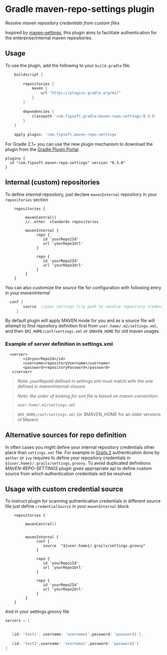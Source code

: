 # Gradle maven-repo-settings plugin
_Resolve maven repository credentials from custom files_

Inspired by [maven-settings](https://github.com/mark-vieira/gradle-maven-settings-plugin), this plugin 
aims to facilitate authentication for the enterprise/internal maven repositories.

 
## Usage
To use the plugin, add the following to your `build.gradle` file.
```groovy
    buildscript {
        
        repositories {
            maven {
                url "https://plugins.gradle.org/m2/"
            }
        }
        
        dependencies {
            classpath 'com.fipsoft.gradle:maven-repo-settings:0.3.0'
        }
    }
    
    apply plugin: 'com.fipsoft.maven-repo-settings'
```
For Gradle 2.1+ you can use the new plugin mechanism to download the plugin from the 
[Gradle Plugin Portal](http://plugins.gradle.org/).
    
    plugins {
      id "com.fipsoft.maven-repo-settings" version "0.3.0"
    }


## Internal (custom) repositories
To define *internal* repository, just declare `mavenInternal` repository in your `repositories` section

```
    repositories {
       
         mavenCentral()
         //..other  standards repositories   
         
         mavenInternal {
              repo {
                 id 'yourRepo1Id'
                 url 'yourRepo1Url'
              }
             
              repo {
                 id 'yourRepo2Id'
                 url 'yourRepo2Url'
              }
         }
    }
```

You can also customize the *source* file for configuration with following entry in your _mavenInternal_

```groovy
  conf {
        source  //your settings file path to resolve repository credentials
     }
```

By default plugin will apply MAVEN mode for you and as a source file will attempt to find repository definition first from `user.home/.m2/settings.xml`, and then
`$M2_HOME/conf/settings.xml` or `$MAVEN_HOME` for old maven usages

### Example of server definition in settings.xml

      <server>
            <id>yourRepoId</id>
            <username>repositoryUsername</username>
            <password>repositoryPassword</password>
       </server>
       


> Note: _yourRepoId_ defined in settings.xml must match with the one defined 
in _mavenInternal_ closure

              
> *Note: the order of looking for xml file is based on maven convention:*

>`user.home/.m2/settings.xml`

>`$M2_HOME/conf/settings.xml` (or $MAVEN_HOME for an older versions of Maven)

## Alternative sources for repo definition

In often cases you might define your internal repository credentials other place than `settings.xml` file.
For example in [Grails 2](http://docs.grails.org/2.5.x/guide/conf.html#dependencyRepositories) authentication done by
`aether` or `ivy` requires to define your repository credentials in `${user.home}/.grails/settings.groovy`. To avoid duplicated
definitions *MAVEN-REPO-SETTINGS* plugin gives appropriate api to define custom source from which authentication 
credentials will be resolved.

## Usage with custom credential source

To instruct plugin for scanning authentication credentials in different source file just define `credentialSource`
in your `mavenInternal` block

```
    repositories {
       
         mavenCentral()

         
         mavenInternal {
              conf {
                 source  "${user.home}/.grails/settings.groovy"
              }
              
              repo {
                 id 'yourRepo1Id'
                 url 'yourRepo1Url'
              }
             
              repo {
                 id 'yourRepo2Id'
                 url 'yourRepo2Url'
              }
         }
    }
```

And in your settings.groovy file

```groovy
servers = [

   
   [id: 'test1', username: 'username1',password: 'password1'],
   
   [id: 'test2',username: 'username2',password: 'password2']
]
```